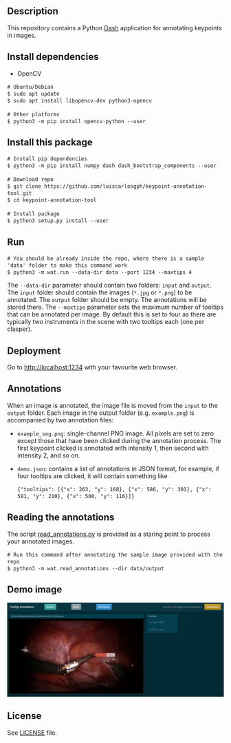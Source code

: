 Description
-----------
This repository contains a Python [Dash](https://dash.plotly.com/introduction) application for annotating keypoints in images.

Install dependencies
--------------------
* OpenCV
```
# Ubuntu/Debian
$ sudo apt update
$ sudo apt install libopencv-dev python3-opencv

# Other platforms
$ python3 -m pip install opencv-python --user
```

Install this package
--------------------
```
# Install pip dependencies
$ python3 -m pip install numpy dash dash_bootstrap_components --user

# Download repo
$ git clone https://github.com/luiscarlosgph/keypoint-annotation-tool.git
$ cd keypoint-annotation-tool

# Install package
$ python3 setup.py install --user
```

Run
---
``` 
# You should be already inside the repo, where there is a sample 'data' folder to make this command work
$ python3 -m wat.run --data-dir data --port 1234 --maxtips 4
```
The ```--data-dir``` parameter should contain two folders: ```input``` and ```output```.
The ```input``` folder should contain the images (```*.jpg``` or ```*.png```) to be annotated.
The ```output``` folder should be empty. The annotations will be stored there.
The ```--maxtips``` parameter sets the maximum number of tooltips that can be annotated per image.
By default this is set to four as there are typically two instruments in the scene with two tooltips 
each (one per clasper).

Deployment
----------
Go to [http://localhost:1234](http://localhost:1234) with your favourite web browser.

Annotations
-----------
When an image is annotated, the image file is moved from the ```input``` to the ```output``` folder.
Each image in the output folder (e.g. ```example.png```) is accompanied by two annotation files:

* ```example_seg.png```: single-channel PNG image. All pixels are set to zero except those that 
                         have been clicked during the annotation process. The first keypoint 
                         clicked is annotated with intensity 1, then second with intensity 2, and so on.

* ```demo.json```:       contains a list of annotations in JSON format, for example, 
                         if four tooltips are clicked, it will contain something like
    ```
    {"tooltips": [{"x": 263, "y": 168}, {"x": 586, "y": 301}, {"x": 581, "y": 210}, {"x": 500, "y": 116}]}
    ```

Reading the annotations
-----------------------
The script [read_annotations.py](https://github.com/luiscarlosgph/keypoint-annotation-tool/blob/main/src/wat/read_annotations.py) is provided as a staring point to process your annotated images.
```
# Run this command after annotating the sample image provided with the repo
$ python3 -m wat.read_annotations --dir data/output
```

Demo image
----------
![alt text](https://github.com/luiscarlosgph/keypoint-annotation-tool/blob/main/demo/demo.jpg?raw=true)

License
-------
See [LICENSE](https://github.com/luiscarlosgph/keypoint-annotation-tool/blob/main/LICENSE) file.
